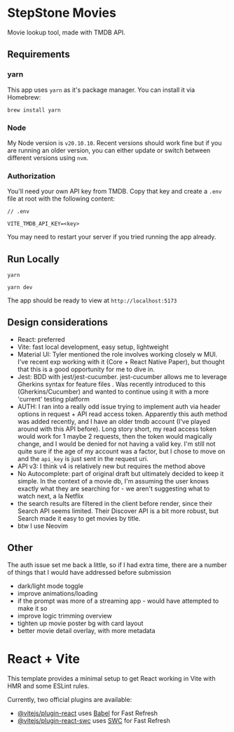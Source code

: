 # StepStone Movies

Movie lookup tool, made with TMDB API.

## Requirements


### yarn

This app uses `yarn` as it's package manager. You can install it via Homebrew:

```
brew install yarn
```

### Node

My Node version is `v20.10.10`. Recent versions should work fine but if you are running an older version, you can either update or switch between different versions using `nvm`.

### Authorization

You'll need your own API key from TMDB. Copy that key and create a `.env` file at root with the following content:

```
// .env

VITE_TMDB_API_KEY=<key>
```

You may need to restart your server if you tried running the app already.

## Run Locally

```
yarn

yarn dev
```

The app should be ready to view at `http://localhost:5173`

## Design considerations

- React: preferred
- Vite: fast local development, easy setup, lightweight
- Material UI: Tyler mentioned the role involves working closely w MUI. I've recent exp working with it (Core + React Native Paper), but thought that this is a good opportunity for me to dive in.
- Jest: BDD with jest/jest-cucumber. jest-cucumber allows me to leverage Gherkins syntax for feature files
. Was recently introduced to this (Gherkins/Cucumber) and wanted to continue using it with a more 'current' testing platform
- AUTH: I ran into a really odd issue trying to implement auth via header options in request + API read access token. Apparently this auth method was added recently, and I have an older tmdb account (I've played around with this API before). Long story short, my read access token would work for 1 maybe 2 requests, then the token would magically change, and I would be denied for not having a valid key. I'm still not quite sure if the age of my account was a factor, but I chose to move on and the `api_key` is just sent in the request uri.
- API v3: I think v4 is relatively new but requires the method above
- No Autocomplete: part of original draft but ultimately decided to keep it simple. In the context of a movie db, I'm assuming the user knows exactly what they are searching for - we aren't suggesting what to watch next, a la Netflix
- the search results are filtered in the client before render, since their Search API seems limited. Their Discover API is a bit more robust, but Search made it easy to get movies by title.
- btw I use Neovim

## Other

The auth issue set me back a little, so if I had extra time, there are a number of things that I would have addressed before submission

- dark/light mode toggle
- improve animations/loading
- if the prompt was more of a streaming app - would have attempted to make it so
- improve logic trimming overview
- tighten up movie poster bg with card layout
- better movie detail overlay, with more metadata

# React + Vite

This template provides a minimal setup to get React working in Vite with HMR and some ESLint rules.

Currently, two official plugins are available:

- [@vitejs/plugin-react](https://github.com/vitejs/vite-plugin-react/blob/main/packages/plugin-react/README.md) uses [Babel](https://babeljs.io/) for Fast Refresh
- [@vitejs/plugin-react-swc](https://github.com/vitejs/vite-plugin-react-swc) uses [SWC](https://swc.rs/) for Fast Refresh




